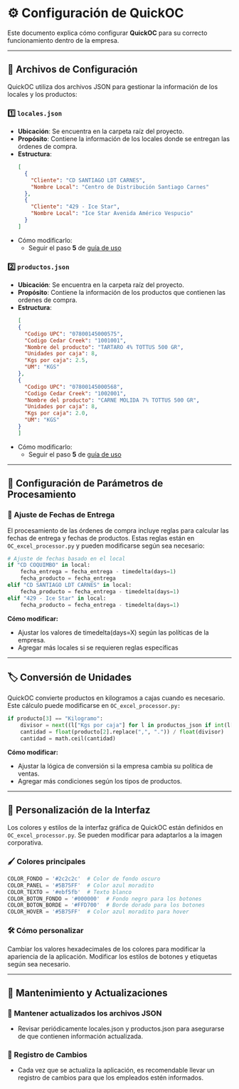 # ⚙️ Configuración de QuickOC

Este documento explica cómo configurar **QuickOC** para su correcto funcionamiento dentro de la empresa.

---

## 📂 Archivos de Configuración

QuickOC utiliza dos archivos JSON para gestionar la información de los locales y los productos:

### 1️⃣ `locales.json`
- **Ubicación**: Se encuentra en la carpeta raíz del proyecto.
- **Propósito**: Contiene la información de los locales donde se entregan las órdenes de compra.
- **Estructura**:
  ```json
  [
    {
      "Cliente": "CD SANTIAGO LDT CARNES",
      "Nombre Local": "Centro de Distribución Santiago Carnes"
    },
    {
      "Cliente": "429 - Ice Star",
      "Nombre Local": "Ice Star Avenida Américo Vespucio"
    }
  ]
- Cómo modificarlo:
    - Seguir el paso **5** de [guía de uso](usage.md)

### :two: `productos.json`
- **Ubicación**: Se encuentra en la carpeta raíz del proyecto.
- **Propósito**: Contiene la información de los productos que contienen las ordenes de compra.
- **Estructura**:
  ```json
  [
  {
    "Codigo UPC": "07800145000575",
    "Codigo Cedar Creek": "1001001",
    "Nombre del producto": "TARTARO 4% TOTTUS 500 GR",
    "Unidades por caja": 8,
    "Kgs por caja": 2.5,
    "UM": "KGS"
  },
  {
    "Codigo UPC": "07800145000568",
    "Codigo Cedar Creek": "1002001",
    "Nombre del producto": "CARNE MOLIDA 7% TOTTUS 500 GR",
    "Unidades por caja": 8,
    "Kgs por caja": 2.0,
    "UM": "KGS"
  }
  ]
- Cómo modificarlo:
    - Seguir el paso **5** de [guía de uso](usage.md)

---

## 📑 Configuración de Parámetros de Procesamiento

### 🔄 Ajuste de Fechas de Entrega

El procesamiento de las órdenes de compra incluye reglas para calcular las fechas de entrega y fechas de productos. Estas reglas están en `OC_excel_processor.py` y pueden modificarse según sea necesario:

```python
# Ajuste de fechas basado en el local
if "CD COQUIMBO" in local:
    fecha_entrega = fecha_entrega - timedelta(days=1)
    fecha_producto = fecha_entrega
elif "CD SANTIAGO LDT CARNES" in local:
    fecha_producto = fecha_entrega - timedelta(days=1)
elif "429 - Ice Star" in local:
    fecha_producto = fecha_entrega - timedelta(days=1)
```

**Cómo modificar:**

- Ajustar los valores de timedelta(days=X) según las políticas de la empresa.
- Agregar más locales si se requieren reglas específicas

---

## 🏷️ Conversión de Unidades
QuickOC convierte productos en kilogramos a cajas cuando es necesario. Este cálculo puede modificarse en `OC_excel_processor.py:`
```python
if producto[3] == "Kilogramo":
    divisor = next((l["Kgs por caja"] for l in productos_json if int(l["Codigo UPC"]) == int(producto[0])), "No encontrado")
    cantidad = float(producto[2].replace(",", ".")) / float(divisor)
    cantidad = math.ceil(cantidad)
```
**Cómo modificar:**

- Ajustar la lógica de conversión si la empresa cambia su política de ventas.
- Agregar más condiciones según los tipos de productos.

---
## 🎨 Personalización de la Interfaz

Los colores y estilos de la interfaz gráfica de QuickOC están definidos en `OC_excel_processor.py`. Se pueden modificar para adaptarlos a la imagen corporativa.

### 🖌️ Colores principales

```python
COLOR_FONDO = '#2c2c2c'  # Color de fondo oscuro
COLOR_PANEL = '#5B75FF'  # Color azul moradito
COLOR_TEXTO = '#ebf5fb'  # Texto blanco
COLOR_BOTON_FONDO = '#000000'  # Fondo negro para los botones
COLOR_BOTON_BORDE = '#FFD700'  # Borde dorado para los botones
COLOR_HOVER = '#5B75FF'  # Color azul moradito para hover
```
### 🛠️ Cómo personalizar
Cambiar los valores hexadecimales de los colores para modificar la apariencia de la aplicación.
Modificar los estilos de botones y etiquetas según sea necesario.

---

## 🔄 Mantenimiento y Actualizaciones
### 📌 Mantener actualizados los archivos JSON
- Revisar periódicamente locales.json y productos.json para asegurarse de que contienen información actualizada.
### 📝 Registro de Cambios
- Cada vez que se actualiza la aplicación, es recomendable llevar un registro de cambios para que los empleados estén informados.